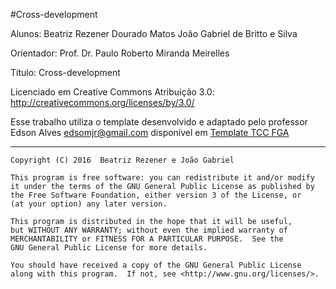 #Cross-development

Alunos: 
Beatriz Rezener Dourado Matos
João Gabriel de Britto e Silva
  
Orientador: Prof. Dr. Paulo Roberto Miranda Meirelles

Título: Cross-development

Licenciado em Creative Commons Atribuição 3.0:
http://creativecommons.org/licenses/by/3.0/

Esse trabalho utiliza o template desenvolvido e adaptado pelo professor Edson Alves <edsomjr@gmail.com> disponível em [Template TCC FGA](https://github.com/fga-unb/template-latex-tcc)

----------------------------------------------------------------------------

    Copyright (C) 2016  Beatriz Rezener e João Gabriel

    This program is free software: you can redistribute it and/or modify
    it under the terms of the GNU General Public License as published by
    the Free Software Foundation, either version 3 of the License, or
    (at your option) any later version.

    This program is distributed in the hope that it will be useful,
    but WITHOUT ANY WARRANTY; without even the implied warranty of
    MERCHANTABILITY or FITNESS FOR A PARTICULAR PURPOSE.  See the
    GNU General Public License for more details.

    You should have received a copy of the GNU General Public License
    along with this program.  If not, see <http://www.gnu.org/licenses/>.